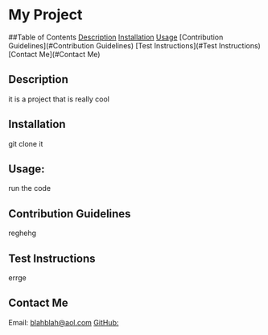 # My Project

  ##Table of Contents
  [Description](#Description)
  [Installation](#Installation)
  [Usage](#Usage)
  [Contribution Guidelines](#Contribution Guidelines)
  [Test Instructions](#Test Instructions)
  [Contact Me](#Contact Me)

  ## Description

  it is a project that is really cool
  
  ## Installation
  
  git clone it

  ## Usage:

  run the code

  ## Contribution Guidelines

  reghehg

  ## Test Instructions

  errge

  ## Contact Me

  Email: blahblah@aol.com
  [GitHub:](https://github.com/asbaxter)

  